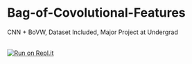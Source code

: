 # Bag-of-Covolutional-Features
CNN + BoVW, Dataset Included, Major Project at Undergrad<br><br>

[![Run on Repl.it](https://repl.it/badge/github/Grv-Singh/Bag-of-Covolutional-Features)](https://repl.it/github/Grv-Singh/Bag-of-Covolutional-Features)
